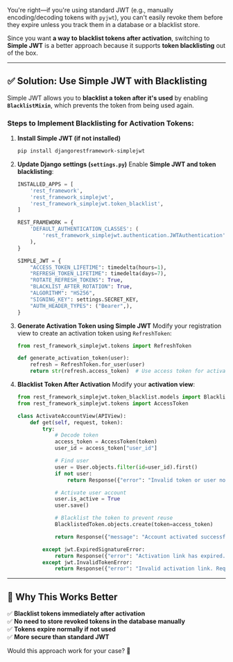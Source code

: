 You're right—if you're using standard JWT (e.g., manually encoding/decoding tokens with `pyjwt`), you can't easily revoke them before they expire unless you track them in a database or a blacklist store.  

Since you want **a way to blacklist tokens after activation**, switching to **Simple JWT** is a better approach because it supports **token blacklisting** out of the box.  

---

## **✅ Solution: Use Simple JWT with Blacklisting**
Simple JWT allows you to **blacklist a token after it's used** by enabling **`BlacklistMixin`**, which prevents the token from being used again.  

### **Steps to Implement Blacklisting for Activation Tokens:**

1. **Install Simple JWT (if not installed)**
   ```bash
   pip install djangorestframework-simplejwt
   ```

2. **Update Django settings (`settings.py`)**
   Enable **Simple JWT and token blacklisting**:
   ```python
   INSTALLED_APPS = [
       'rest_framework',
       'rest_framework_simplejwt',
       'rest_framework_simplejwt.token_blacklist',
   ]

   REST_FRAMEWORK = {
       'DEFAULT_AUTHENTICATION_CLASSES': (
           'rest_framework_simplejwt.authentication.JWTAuthentication',
       ),
   }

   SIMPLE_JWT = {
       "ACCESS_TOKEN_LIFETIME": timedelta(hours=1),
       "REFRESH_TOKEN_LIFETIME": timedelta(days=7),
       "ROTATE_REFRESH_TOKENS": True,
       "BLACKLIST_AFTER_ROTATION": True,
       "ALGORITHM": "HS256",
       "SIGNING_KEY": settings.SECRET_KEY,
       "AUTH_HEADER_TYPES": ("Bearer",),
   }
   ```

3. **Generate Activation Token using Simple JWT**
   Modify your registration view to create an activation token using `RefreshToken`:
   ```python
   from rest_framework_simplejwt.tokens import RefreshToken

   def generate_activation_token(user):
       refresh = RefreshToken.for_user(user)
       return str(refresh.access_token)  # Use access token for activation
   ```

4. **Blacklist Token After Activation**
   Modify your **activation view**:
   ```python
   from rest_framework_simplejwt.token_blacklist.models import BlacklistedToken
   from rest_framework_simplejwt.tokens import AccessToken

   class ActivateAccountView(APIView):
       def get(self, request, token):
           try:
               # Decode token
               access_token = AccessToken(token)
               user_id = access_token["user_id"]

               # Find user
               user = User.objects.filter(id=user_id).first()
               if not user:
                   return Response({"error": "Invalid token or user not found"}, status=status.HTTP_400_BAD_REQUEST)

               # Activate user account
               user.is_active = True
               user.save()

               # Blacklist the token to prevent reuse
               BlacklistedToken.objects.create(token=access_token)

               return Response({"message": "Account activated successfully!"}, status=status.HTTP_200_OK)

           except jwt.ExpiredSignatureError:
               return Response({"error": "Activation link has expired. Request a new link."}, status=status.HTTP_400_BAD_REQUEST)
           except jwt.InvalidTokenError:
               return Response({"error": "Invalid activation link. Request a new link."}, status=status.HTTP_400_BAD_REQUEST)
   ```

---

## **🎯 Why This Works Better**
✅ **Blacklist tokens immediately after activation**  
✅ **No need to store revoked tokens in the database manually**  
✅ **Tokens expire normally if not used**  
✅ **More secure than standard JWT**

Would this approach work for your case? 🚀